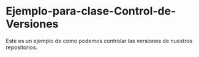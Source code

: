 # Ejemplo-para-clase-Control-de-Versiones
Este es un ejemplo de como podemos controlar las versiones de nuestros repositorios.
